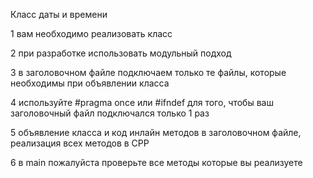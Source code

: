 Класс даты и времени

1 вам необходимо реализовать класс

2 при разработке использовать модульный подход

3 в заголовочном файле подключаем только те файлы, которые необходимы при объявлении класса

4 используйте #pragma once или #ifndef для того, чтобы ваш заголовочный файл подключался только 1 раз

5 объявление класса и код инлайн методов в заголовочном файле, реализация всех методов в CPP

6 в main пожалуйста проверьте все методы которые вы реализуете